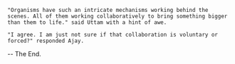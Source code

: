     "Organisms have such an intricate mechanisms working behind the scenes. All of them working collaboratively to bring something bigger than them to life." said Uttam with a hint of awe.

    "I agree. I am just not sure if that collaboration is voluntary or forced?" responded Ajay.

-- The End.